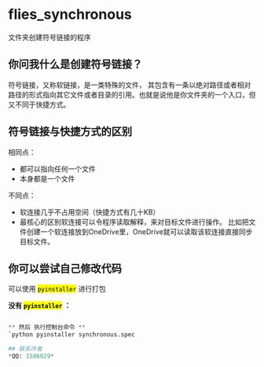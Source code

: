 # flies_synchronous
文件夹创建符号链接的程序

## 你问我什么是创建符号链接？
符号链接，又称软链接，是一类特殊的文件， 其包含有一条以绝对路径或者相对路径的形式指向其它文件或者目录的引用。也就是说他是你文件夹的一个入口，但又不同于快捷方式。

## 符号链接与快捷方式的区别
相同点：
 - 都可以指向任何一个文件
 - 本身都是一个文件

不同点：
 - 软连接几乎不占用空间（快捷方式有几十KB）
 - 最核心的区别软连接可以令程序读取解释，来对目标文件进行操作。
比如把文件创建一个软连接放到OneDrive里，OneDrive就可以读取该软连接直接同步目标文件。

## 你可以尝试自己修改代码
可以使用 <mark>`pyinstaller`</mark> 进行打包

__没有 <mark>`pyinstaller`</mark> ：__
```python pip install pyinstaller

** 然后 执行控制台命令 **
`python pyinstaller synchronous.spec

## 联系作者
*QQ: 1586029*
